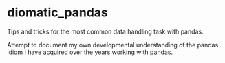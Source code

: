 # diomatic_pandas
Tips and tricks for the most common data handling task with pandas.

Attempt to document my own developmental understanding of the pandas idiom I have acquired over the years working with pandas.
